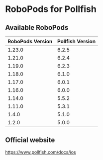 # RoboPods for Pollfish

## Available RoboPods

| RoboPods Version | Pollfish Version |
|------------------|------------------|
| 1.23.0           | 6.2.5            |
| 1.21.0           | 6.2.4            |
| 1.19.0           | 6.2.3            |
| 1.18.0           | 6.1.0            |
| 1.17.0           | 6.0.1            |
| 1.16.0           | 6.0.0            |
| 1.14.0           | 5.5.2            |
| 1.11.0           | 5.3.1            |
| 1.4.0            | 5.1.0            |
| 1.2.0            | 5.0.0            |

## Official website
https://www.pollfish.com/docs/ios

